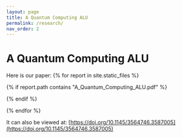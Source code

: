 ```yaml
---
layout: page
title: A Quantum Computing ALU
permalink: /research/
nav_order: 2
---
```


# A Quantum Computing ALU

Here is our paper:
{% for report in site.static_files %}

{% if report.path contains "A_Quantum_Computing_ALU.pdf" %}

<object data="{{site.url}}{{site.baseurl}}{{report.path}}" width="850" height="1100" type='application/pdf'/>
</object>

{% endif %}

{% endfor %}

It can also be viewed at: [https://doi.org/10.1145/3564746.3587005](https://doi.org/10.1145/3564746.3587005)
